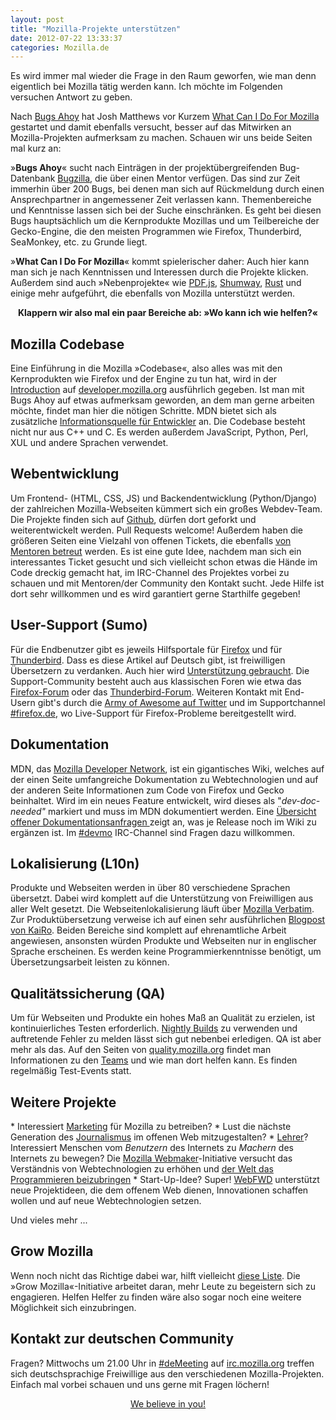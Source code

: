```yaml
---
layout: post
title: "Mozilla-Projekte unterstützen"
date: 2012-07-22 13:33:37
categories: Mozilla.de
---
```


Es wird immer mal wieder die Frage in den Raum geworfen, wie man denn eigentlich 
bei Mozilla tätig werden kann. Ich möchte im Folgenden versuchen Antwort zu 
geben.

Nach <a title="These bugs are relevant to my interests" 
href="https://www.joshmatthews.net/bugsahoy/">Bugs Ahoy</a> hat Josh Matthews vor
Kurzem <a title="What Can I Do For Mozilla" href="https://whatcanidoformozilla.org/">
What Can I Do For Mozilla</a> gestartet und damit ebenfalls versucht, besser auf
das Mitwirken an Mozilla-Projekten aufmerksam zu machen. Schauen wir uns beide 
Seiten mal kurz an:

»<strong>Bugs Ahoy</strong>« sucht nach Einträgen in der projektübergreifenden 
Bug-Datenbank <a title="Bugzilla" href="https://bugzilla.mozilla.org/">Bugzilla</a>,
die über einen Mentor verfügen. Das sind zur Zeit immerhin über 200 Bugs, bei 
denen man sich auf Rückmeldung durch einen Ansprechpartner in angemessener Zeit 
verlassen kann. Themenbereiche und Kenntnisse lassen sich bei der Suche
einschränken. Es geht bei diesen Bugs hauptsächlich um die Kernprodukte Mozillas
und um Teilbereiche der Gecko-Engine, die den meisten Programmen wie Firefox, 
Thunderbird, SeaMonkey, etc. zu Grunde liegt.

»<strong>What Can I Do For Mozilla</strong>« kommt spielerischer daher: Auch 
hier kann man sich je nach Kenntnissen und Interessen durch die Projekte
klicken. Außerdem sind auch »Nebenprojekte« wie 
<a title="PDF.js" href="https://wiki.mozilla.org/PDF.js">PDF.js</a>, 
<a title="Shumway" href="https://github.com/mozilla/shumway">Shumway</a>, 
<a title="Rust" href="https://www.rust-lang.org/">Rust</a> und einige mehr 
aufgeführt, die ebenfalls von Mozilla unterstützt werden.

<p style="text-align: center;"><strong>Klappern wir also mal ein paar Bereiche
ab: »Wo kann ich wie helfen?«</strong></p>

<h2>Mozilla Codebase</h2>
Eine Einführung in die Mozilla »Codebase«, also alles was mit den Kernprodukten
wie Firefox und der Engine zu tun hat, wird in der 
<a href="https://developer.mozilla.org/en/Introduction">Introduction</a> auf 
<a href="https://developer.mozilla.org">developer.mozilla.org</a> ausführlich 
gegeben. Ist man mit Bugs Ahoy auf etwas aufmerksam geworden, an dem man gerne 
arbeiten möchte, findet man hier die nötigen Schritte. MDN bietet sich als zusätzliche 
<a href="https://developer.mozilla.org/En/Developer_Guide">Informationsquelle 
für Entwickler</a> an. Die Codebase besteht nicht nur aus C++ und C. Es werden 
außerdem JavaScript, Python, Perl, XUL und andere Sprachen verwendet.

<h2>Webentwicklung</h2>
Um Frontend- (HTML, CSS, JS) und Backendentwicklung (Python/Django) der 
zahlreichen Mozilla-Webseiten kümmert sich ein großes Webdev-Team. Die Projekte
finden sich auf <a href="https://github.com/mozilla">Github</a>, dürfen dort 
geforkt und weiterentwickelt werden. Pull Requests welcome!
Außerdem haben die größeren Seiten eine Vielzahl von offenen Tickets, die 
ebenfalls <a href="https://wiki.mozilla.org/Webdev/GetInvolved">von Mentoren 
betreut</a> werden. Es ist eine gute Idee, nachdem man sich ein interessantes 
Ticket gesucht und sich vielleicht schon etwas die Hände im Code dreckig gemacht
hat, im IRC-Channel des Projektes vorbei zu schauen und mit Mentoren/der
Community den Kontakt sucht. Jede Hilfe ist dort sehr willkommen und es wird 
garantiert gerne Starthilfe gegeben!

<h2>User-Support (Sumo)</h2>
Für die Endbenutzer gibt es jeweils Hilfsportale für 
<a href="https://support.mozilla.org/de/home">Firefox</a> und für 
<a href="https://support.mozillamessaging.com/de/home">Thunderbird</a>. Dass es
diese Artikel auf Deutsch gibt, ist freiwilligen Übersetzern zu verdanken. Auch 
hier wird <a href="https://support.mozilla.org/de/localization#untranslated">
Unterstützung gebraucht</a>. Die Support-Community besteht auch aus klassischen 
Foren wie etwa das <a href="https://www.camp-firefox.de/forum/">Firefox-Forum</a>
oder das <a href="https://www.thunderbird-mail.de/forum/">Thunderbird-Forum</a>. 
Weiteren Kontakt mit End-Usern gibt's durch die
<a href="https://support.mozilla.org/de/army-of-awesome">Army of Awesome auf
Twitter</a> und im Supportchannel 
<a href="irc://irc.mozilla.org/firefox.de">#firefox.de</a>, wo Live-Support für 
Firefox-Probleme bereitgestellt wird.

<h2>Dokumentation</h2>
MDN, das <a href="https://developer.mozilla.org">Mozilla Developer Network</a>, 
ist ein gigantisches Wiki, welches auf der einen Seite umfangreiche 
Dokumentation zu Webtechnologien und auf der anderen Seite Informationen zum 
Code von Firefox und Gecko beinhaltet. Wird im ein neues Feature entwickelt, 
wird dieses als "<em>dev-doc-needed"</em> markiert und muss im MDN dokumentiert 
werden. Eine <a href="http://beta.elchi3.de/doctracker">Übersicht offener 
Dokumentationsanfragen </a>zeigt an, was je Release noch im Wiki zu ergänzen ist.
Im <a href="irc://irc.mozilla.org/devmo">#devmo</a> IRC-Channel sind Fragen dazu
willkommen.

<h2>Lokalisierung (L10n)</h2>
Produkte und Webseiten werden in über 80 verschiedene Sprachen übersetzt. Dabei
wird komplett auf die Unterstützung von Freiwilligen aus aller Welt gesetzt. 
Die Webseitenlokalisierung läuft über 
<a href="https://localize.mozilla.org/de/">Mozilla Verbatim</a>. Zur 
Produktübersetzung verweise ich auf einen sehr ausführlichen 
<a href="http://home.kairo.at/blog/2012-03/de_nuetzliche_ressourcen_fuer_mozilla_ue">Blogpost von KaiRo</a>.
Beiden Bereiche sind komplett auf ehrenamtliche Arbeit angewiesen, ansonsten 
würden Produkte und Webseiten nur in englischer Sprache erscheinen. Es werden 
keine Programmierkenntnisse benötigt, um Übersetzungsarbeit leisten zu können.

<h2>Qualitätssicherung (QA)</h2>
Um für Webseiten und Produkte ein hohes Maß an Qualität zu erzielen, ist 
kontinuierliches Testen erforderlich. 
<a href="http://nightly.mozilla.org/">Nightly Builds</a> zu verwenden und 
auftretende Fehler zu melden lässt sich gut nebenbei erledigen. QA ist aber mehr
als das. Auf den Seiten von <a href="https://quality.mozilla.org">quality.mozilla.org</a>
findet man Informationen zu den <a href="https://quality.mozilla.org/teams/">Teams</a>
und wie man dort helfen kann. Es finden regelmäßig Test-Events statt.

<h2>Weitere Projekte</h2>
* Interessiert <a href="https://wiki.mozilla.org/MarketingGuide">Marketing</a> für Mozilla zu betreiben?
* Lust die nächste Generation des <a href="http://mozillaopennews.org/">Journalismus</a>
im offenen Web mitzugestalten?
* <a href="https://www.brandeins.de/magazin/freiraeume/jeder-ist-ein-lehrer.html">Lehrer</a>? 
Interessiert Menschen vom <em>Benutzern</em> des Internets zu <em>Machern</em> des 
Internets zu bewegen? Die <a href="https://wiki.mozilla.org/Webmaker">Mozilla Webmaker</a>-Initiative 
versucht das Verständnis von Webtechnologien zu erhöhen und 
<a href="https://commonspace.wordpress.com/2011/09/12/mozilla-as-teacher/">der Welt
das Programmieren beizubringen</a>
* Start-Up-Idee? Super! <a href="https://webfwd.org/">WebFWD</a> unterstützt neue
Projektideen, die dem offenem Web dienen, Innovationen schaffen wollen und auf 
neue Webtechnologien setzen.

Und vieles mehr ...

<h2>Grow Mozilla</h2>
Wenn noch nicht das Richtige dabei war, hilft vielleicht 
<a href="https://wiki.mozilla.org/Contribute#Functional_Areas">diese Liste</a>. 
Die »Grow Mozilla«-Initiative arbeitet daran, mehr Leute zu begeistern sich zu 
engagieren. Helfen Helfer zu finden wäre also sogar noch eine weitere Möglichkeit
sich einzubringen.

<h2>Kontakt zur deutschen Community</h2>
Fragen? Mittwochs um 21.00 Uhr in 
<a href="irc://irc.mozilla.org/deMeeting">#deMeeting</a> auf
<a href="http://irc.mozilla.org/">irc.mozilla.org</a> treffen sich 
deutschsprachige Freiwillige aus den verschiedenen Mozilla-Projekten. Einfach 
mal vorbei schauen und uns gerne mit Fragen löchern!

<p style="text-align: center;"><a href="https://www.mozilla.org/en-US/contribute/">We believe in you!</a></p>
